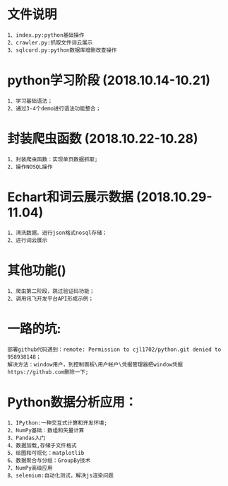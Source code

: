 # 文件说明
	1、index.py:python基础操作
	2、crawler.py:抓取文件词云展示
	3、sqlcurd.py:python数据库增删改查操作
# python学习阶段 (2018.10.14-10.21)

	1、学习基础语法；
	2、通过3-4个demo进行语法功能整合；
	
# 封装爬虫函数 (2018.10.22-10.28)
  
	1、封装爬虫函数：实现单页数据抓取;
	2、操作NOSQL操作
	

# Echart和词云展示数据 (2018.10.29-11.04)

	1、清洗数据，进行json格式nosql存储；
	2、进行词云展示
	
# 其他功能()
	1、爬虫第二阶段，跳过验证码功能；
	2、调用讯飞开发平台API形成示例；
	
# 一路的坑:
	部署github代码遇到：remote: Permission to cjl1702/python.git denied to 958938148；
	解决方法：window用户，到控制面板\用户帐户\凭据管理器把window凭据https://github.com删除一下; 
	
# Python数据分析应用：
	1、IPython:一种交互式计算和开发环境;
	2、NumPy基础：数组和矢量计算
	3、Pandas入门
	4、数据加载,存储于文件格式
	5、绘图和可视化：matplotlib
	6、数据聚合与分组：GroupBy技术
	7、NumPy高级应用
	8、selenium:自动化测试，解决js渲染问题
